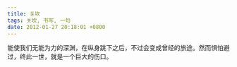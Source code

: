 ```yaml
---
title: 关坎
tags: 关坎, 书写, 一句
date: 2012-01-27 20:18:01 +0800
---
```



能使我们无能为力的深渊，在纵身跳下之后，不过会变成曾经的旅途。然而惧怕避过，终此一世，就是一个巨大的伤口。

